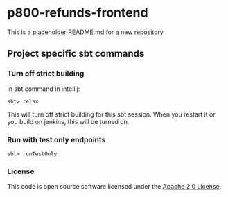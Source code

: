 
# p800-refunds-frontend

This is a placeholder README.md for a new repository

## Project specific sbt commands

### Turn off strict building

In sbt command in intellij:
```
sbt> relax
```
This will turn off strict building for this sbt session.
When you restart it or you build on jenkins, this will be turned on.

### Run with test only endpoints

```
sbt> runTestOnly
```

### License

This code is open source software licensed under the [Apache 2.0 License]("http://www.apache.org/licenses/LICENSE-2.0.html").
